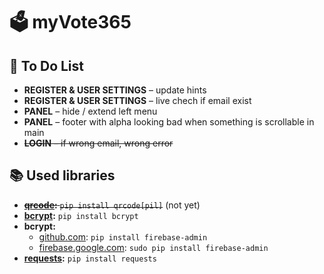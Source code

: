 # 🗳 myVote365

## 📝 To Do List

- **REGISTER & USER SETTINGS** – update hints
- **REGISTER & USER SETTINGS** – live chech if email exist
- **PANEL** – hide / extend left menu
- **PANEL** – footer with alpha looking bad when something is scrollable in main
- ~~**LOGIN** – if wrong email, wrong error~~

## 📚 Used libraries

- ~~**[qrcode](https://pypi.org/project/qrcode/):** `pip install qrcode[pil]`~~ (not yet)
- **[bcrypt](https://pypi.org/project/bcrypt/):** `pip install bcrypt`
- **bcrypt:**
  - [github.com](https://github.com/firebase/firebase-admin-python): `pip install firebase-admin`
  - [firebase.google.com](https://firebase.google.com/docs/admin/setup/): `sudo pip install firebase-admin`
- **[requests](https://pypi.org/project/bcrypt/):** `pip install requests`
